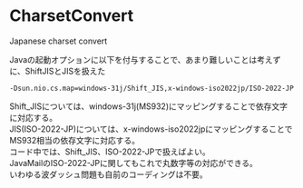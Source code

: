 CharsetConvert
==============

Japanese charset convert

Javaの起動オプションに以下を付与することで、あまり難しいことは考えずに、ShiftJISとJISを扱えた

```
-Dsun.nio.cs.map=windows-31j/Shift_JIS,x-windows-iso2022jp/ISO-2022-JP
```

Shift_JISについては、windows-31j(MS932)にマッピングすることで依存文字に対応する。  
JIS(ISO-2022-JP)については、x-windows-iso2022jpにマッピングすることでMS932相当の依存文字に対応する。  
コード中では、Shift_JIS、ISO-2022-JPで扱えばよい。  
JavaMailのISO-2022-JPに関してもこれで丸数字等の対応ができる。  
いわゆる波ダッシュ問題も自前のコーディングは不要。  
